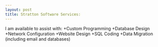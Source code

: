 ```yaml
---
layout: post
title: Stratton Software Services:
---
```



I am available to assist with:
  +Custom Programming
  +Database Design
  +Network Configuration
  +Website Design
  +SQL Coding
  +Data Migration (including email and databases)
